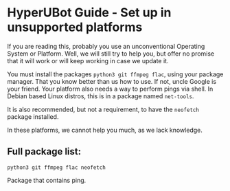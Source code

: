# HyperUBot Guide - Set up in unsupported platforms

If you are reading this, probably you use an unconventional Operating System or Platform. Well, we will still try to help you, but offer no promise that it will work or will keep working in case we update it.

You must install the packages ``python3 git ffmpeg flac``, using your package manager. That you know better than us how to use. If not, uncle Google is your friend. Your platform also needs a way to perform pings via shell. In Debian based Linux distros, this is in a package named ``net-tools``.

It is also recommended, but not a requirement, to have the ``neofetch`` package installed.

In these platforms, we cannot help you much, as we lack knowledge.

## Full package list:

``python3 git ffmpeg flac neofetch`` 

Package that contains ping.
